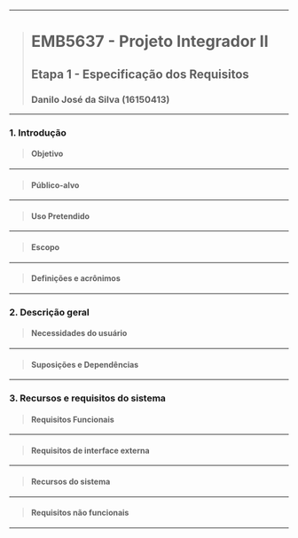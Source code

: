 ------------

># EMB5637 - Projeto Integrador II
>## Etapa 1 - Especificação dos Requisitos
>### Danilo José da Silva (16150413)

------------

### 1. Introdução

> #### Objetivo


------------

>#### Público-alvo


------------


>#### Uso Pretendido


------------


>#### Escopo


------------


>#### Definições e acrônimos


------------


### 2. Descrição geral

>#### Necessidades do usuário


------------


>#### Suposições e Dependências


------------



### 3. Recursos e requisitos do sistema

>#### Requisitos Funcionais


------------


>#### Requisitos de interface externa


------------


>#### Recursos do sistema


------------


>#### Requisitos não funcionais


------------


